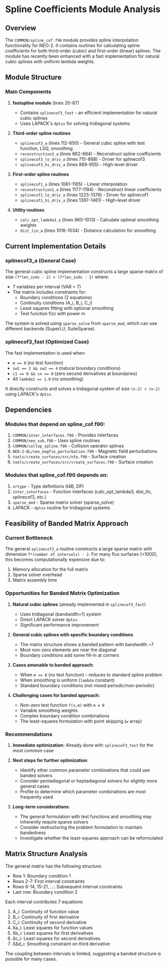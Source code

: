 # Spline Coefficients Module Analysis

## Overview

The `COMMON/spline_cof.f90` module provides spline interpolation functionality for NEO-2. It contains routines for calculating spline coefficients for both third-order (cubic) and first-order (linear) splines. The module has recently been enhanced with a fast implementation for natural cubic splines with uniform lambda weights.

## Module Structure

### Main Components

1. **fastspline module** (lines 20-67)
   - Contains `splinecof3_fast` - an efficient implementation for natural cubic splines
   - Uses LAPACK's `dptsv` for solving tridiagonal systems

2. **Third-order spline routines**
   - `splinecof3_a` (lines 112-650) - General cubic spline with test function, LSQ, smoothing
   - `reconstruction3_a` (lines 662-684) - Reconstruct spline coefficients
   - `splinecof3_lo_driv_a` (lines 715-868) - Driver for splinecof3
   - `splinecof3_hi_driv_a` (lines 889-955) - High-level driver

3. **First-order spline routines**
   - `splinecof1_a` (lines 1061-1165) - Linear interpolation
   - `reconstruction1_a` (lines 1177-1194) - Reconstruct linear coefficients
   - `splinecof1_lo_driv_a` (lines 1225-1376) - Driver for splinecof1
   - `splinecof1_hi_driv_a` (lines 1397-1461) - High-level driver

4. **Utility routines**
   - `calc_opt_lambda3_a` (lines 960-1013) - Calculate optimal smoothing weights
   - `dist_lin_a` (lines 1016-1034) - Distance calculation for smoothing

## Current Implementation Details

### splinecof3_a (General Case)

The general cubic spline implementation constructs a large sparse matrix of size `(7*len_indx - 2) × (7*len_indx - 2)` where:
- 7 variables per interval (VAR = 7)
- The matrix includes constraints for:
  - Boundary conditions (2 equations)
  - Continuity conditions (A_i, B_i, C_i)
  - Least squares fitting with optional smoothing
  - Test function f(x) with power m

The system is solved using `sparse_solve` from `sparse_mod`, which can use different backends (SuperLU, SuiteSparse).

### splinecof3_fast (Optimized Case)

The fast implementation is used when:
- `m == 0` (no test function)
- `sw1 == 2 && sw2 == 4` (natural boundary conditions)
- `c1 == 0 && cn == 0` (zero second derivatives at boundaries)
- All `lambda1 == 1.0` (no smoothing)

It directly constructs and solves a tridiagonal system of size `(n-2) × (n-2)` using LAPACK's `dptsv`.

## Dependencies

### Modules that depend on spline_cof.f90:
1. `COMMON/inter_interfaces.f90` - Provides interfaces
2. `COMMON/neo_sub.f90` - Uses spline routines
3. `COMMON/collop_spline.f90` - Collision operator splines
4. `NEO-2-QL/neo_magfie_perturbation.f90` - Magnetic field perturbations
5. `tools/create_surfaces/src/nfp.f90` - Surface creation
6. `tools/create_surfaces/src/create_surfaces.f90` - Surface creation

### Modules that spline_cof.f90 depends on:
1. `nrtype` - Type definitions (I4B, DP)
2. `inter_interfaces` - Function interfaces (calc_opt_lambda3, dist_lin, splinecof3, etc.)
3. `sparse_mod` - Sparse matrix solver (sparse_solve)
4. LAPACK - `dptsv` routine for tridiagonal systems

## Feasibility of Banded Matrix Approach

### Current Bottleneck

The general `splinecof3_a` routine constructs a large sparse matrix with dimension `7*(number of intervals) - 2`. For many flux surfaces (>1000), this becomes computationally expensive due to:
1. Memory allocation for the full matrix
2. Sparse solver overhead
3. Matrix assembly time

### Opportunities for Banded Matrix Optimization

1. **Natural cubic splines** (already implemented in `splinecof3_fast`)
   - Uses tridiagonal (bandwidth=1) system
   - Direct LAPACK solver `dptsv`
   - Significant performance improvement

2. **General cubic splines with specific boundary conditions**
   - The matrix structure shows a banded pattern with bandwidth ~7
   - Most non-zero elements are near the diagonal
   - Boundary conditions add some fill-in at corners

3. **Cases amenable to banded approach:**
   - When `m == 0` (no test function) - reduces to standard spline problem
   - When smoothing is uniform (`lambda` constant)
   - Standard boundary conditions (not mixed periodic/non-periodic)

4. **Challenging cases for banded approach:**
   - Non-zero test function `f(x,m)` with `m ≠ 0`
   - Variable smoothing weights
   - Complex boundary condition combinations
   - The least-squares formulation with point skipping (`w` array)

### Recommendations

1. **Immediate optimization**: Already done with `splinecof3_fast` for the most common case

2. **Next steps for further optimization**:
   - Identify other common parameter combinations that could use banded solvers
   - Consider pentadiagonal or heptadiagonal solvers for slightly more general cases
   - Profile to determine which parameter combinations are most frequently used

3. **Long-term considerations**:
   - The general formulation with test functions and smoothing may inherently require sparse solvers
   - Consider restructuring the problem formulation to maintain bandedness
   - Investigate whether the least-squares approach can be reformulated

## Matrix Structure Analysis

The general matrix has the following structure:
- Row 1: Boundary condition 1
- Rows 2-7: First interval constraints
- Rows 8-14, 15-21, ...: Subsequent interval constraints  
- Last row: Boundary condition 2

Each interval contributes 7 equations:
1. A_i: Continuity of function value
2. B_i: Continuity of first derivative
3. C_i: Continuity of second derivative
4. δa_i: Least squares for function values
5. δb_i: Least squares for first derivatives
6. δc_i: Least squares for second derivatives
7. δΔd_i: Smoothing constraint on third derivative

The coupling between intervals is limited, suggesting a banded structure is possible for many cases.